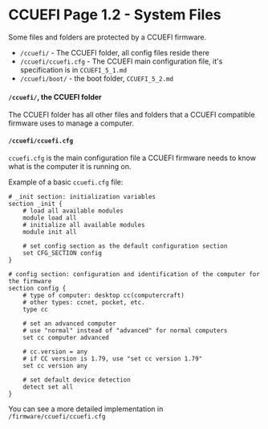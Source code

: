 CCUEFI Page 1.2 - System Files
================================

Some files and folders are protected by a CCUEFI firmware.

 * `/ccuefi/` - The CCUEFI folder, all config files reside there
  * `/ccuefi/ccuefi.cfg` - The CCUEFI main configuration file, it's specification is in `CCUEFI_5_1.md`
  * `/ccuefi/boot/` - the boot folder, `CCUEFI_5_2.md`

#### `/ccuefi/`, the CCUEFI folder

The CCUEFI folder has all other files and folders that a CCUEFI compatible firmware uses to manage a computer.

#### `/ccuefi/ccuefi.cfg`

`ccuefi.cfg` is the main configuration file a CCUEFI firmware needs to know what is the computer it is running on.

Example of a basic `ccuefi.cfg` file:
```
# _init section: initialization variables
section _init {
    # load all available modules
    module load all
    # initialize all available modules
    module init all

    # set config section as the default configuration section
    set CFG_SECTION config
}

# config section: configuration and identification of the computer for the firmware
section config {
    # type of computer: desktop cc(computercraft)
    # other types: ccnet, pocket, etc.
    type cc

    # set an advanced computer
    # use "normal" instead of "advanced" for normal computers
    set cc computer advanced

    # cc.version = any
    # if CC version is 1.79, use "set cc version 1.79"
    set cc version any

    # set default device detection
    detect set all
}
```

You can see a more detailed implementation in `/firmware/ccuefi/ccuefi.cfg`
